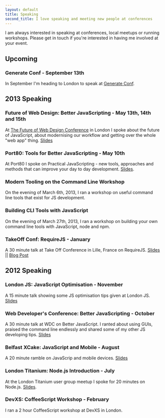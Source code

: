 ```yaml
---
layout: default
title: Speaking
second_title: I love speaking and meeting new people at conferences
---
```


I am always interested in speaking at conferences, local meetups or running workshops. Please get in touch if you're interested in having me involved at your event.

## Upcoming

### Generate Conf - September 13th
In September I'm heading to London to speak at [Generate Conf](http://www.generateconf.com/).

## 2013 Speaking

### Future of Web Design: Better JavaScripting - May 13th, 14th and 15th
At [The Future of Web Design Conference](http://port80events.co.uk/) in London I spoke about the future of JavaScript, about modernising our workflow and getting over the whole "web app" thing. [Slides](https://speakerdeck.com/jackfranklin/fowd-practical-javascripting)

### Port80: Tools for Better JavaScripting - May 10th
At Port80 I spoke on Practical JavaScripting - new tools, approaches and methods that can improve your day to day development. [Slides](https://speakerdeck.com/jackfranklin/port80-practical-javascripting).

### Modern Tooling on the Command Line Workshop
On the evening of March 6th, 2013, I ran a workshop on useful command line tools that exist for JS development.

### Building CLI Tools with JavaScript
On the evening of March 27th, 2013, I ran a workshop on building your own command line tools with JavaScript, node and npm. 

### TakeOff Conf: RequireJS - January
A 30 minute talk at Take Off Conference in Lille, France on RequireJS. [Slides](https://speakerdeck.com/jackfranklin/requirejs-take-off-conf) || [Blog Post](http://javascriptplayground.com/blog/2013/01/talking-requirejs-at-takeoff-conf)

## 2012 Speaking

### London JS: JavaScript Optimisation - November
A 15 minute talk showing some JS optimisation tips given at London JS. [Slides](https://github.com/jackfranklin/ldnjs-optimisation-talk)

### Web Developer's Conference: Better JavaScripting - October
A 30 minute talk at WDC on Better JavaScript. I ranted about using GUIs, praised the command line endlessly and shared some of my other JS developing tips. [Slides](https://speakerdeck.com/jackfranklin/better-javascripting-web-dev-conf-2012)

### Belfast XCake: JavaScript and Mobile - August
A 20 minute ramble on JavaScrip and mobile devices. [Slides](https://gist.github.com/4205352)

### London Titanium: Node.js Introduction - July
At the London Titanium user group meetup I spoke for 20 minutes on Node.js. [Slides](https://gist.github.com/3e059e4121708489fb0e).

### DevXS: CoffeeScript Workshop - February
I ran a 2 hour CoffeeScript workshop at DevXS in London.
